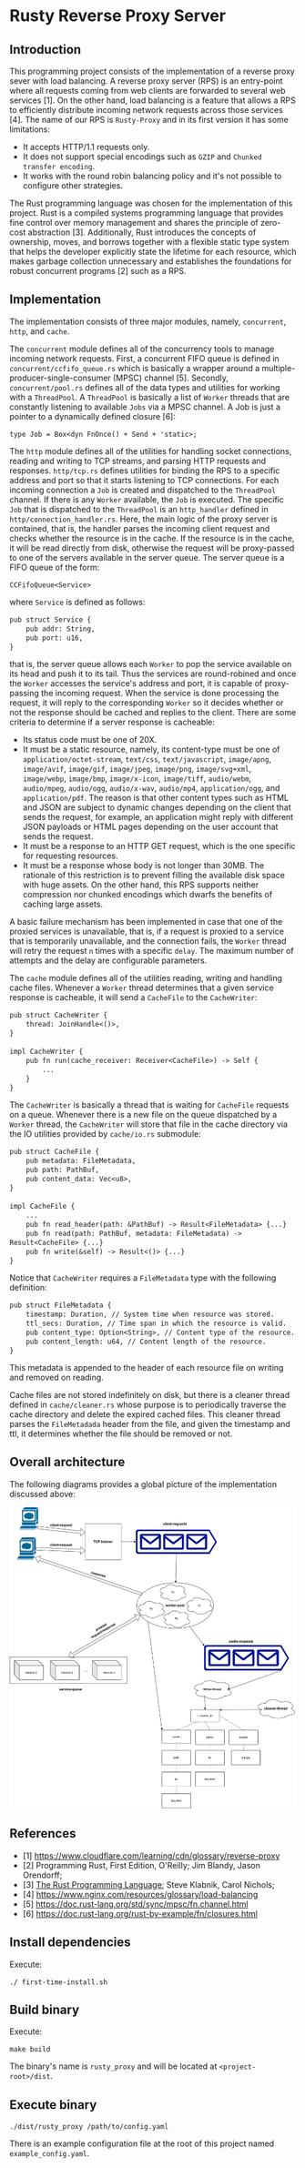 # Rusty Reverse Proxy Server

## Introduction

This programming project consists of the implementation of a reverse proxy sever with load balancing. A reverse proxy
server (RPS) is an entry-point where all requests coming from web clients are forwarded to several web services [1]. On the
other hand, load balancing is a feature that allows a RPS to efficiently distribute incoming network requests across those
services [4]. The name of our RPS is `Rusty-Proxy` and in its first version it has some limitations:

- It accepts HTTP/1.1 requests only.
- It does not support special encodings such as `GZIP` and `Chunked transfer encoding`.
- It works with the round robin balancing policy and it's not possible to configure other strategies.

The Rust programming language was chosen for the implementation of this project. Rust is a compiled systems programming
language that provides fine control over memory management and shares the principle of zero-cost abstraction [3]. Additionally,
Rust introduces the concepts of ownership, moves, and borrows together with a flexible static type system that helps the
developer explicitly state the lifetime for each resource, which makes garbage collection unnecessary and establishes the
foundations for robust concurrent programs [2] such as a RPS.


## Implementation

The implementation consists of three major modules, namely, `concurrent`, `http`, and `cache`.

The `concurrent` module defines all of the concurrency tools to manage incoming network requests. First, a concurrent FIFO
queue is defined in `concurrent/ccfifo_queue.rs` which is basically a wrapper around a multiple-producer-single-consumer
(MPSC) channel [5]. Secondly, `concurrent/pool.rs` defines all of the data types and utilities for working with a `ThreadPool`.
A `ThreadPool` is basically a list of `Worker` threads that are constantly listening to available `Jobs` via a MPSC channel.
A Job is just a pointer to a dynamically defined closure [6]:

```
type Job = Box<dyn FnOnce() + Send + 'static>;
```

The `http` module defines all of the utilities for handling socket connections, reading and writing to TCP streams, and
parsing HTTP requests and responses. `http/tcp.rs` defines utilities for binding the RPS to a specific address and port
so that it starts listening to TCP connections. For each incoming connection a `Job` is created and dispatched to the
`ThreadPool` channel. If there is any `Worker` available, the `Job` is executed. The specific `Job` that is dispatched to the
`ThreadPool` is an `http_handler` defined in `http/connection_handler.rs`. Here, the main logic of the proxy server is contained,
that is, the handler parses the incoming client request and checks whether the resource is in the cache. If the resource
is in the cache, it will be read directly from disk, otherwise the request will be proxy-passed to one of the servers available
in the server queue. The server queue is a FIFO queue of the form:

```
CCFifoQueue<Service>
```

where `Service` is defined as follows:


```
pub struct Service {
    pub addr: String,
    pub port: u16,
}
```

that is, the server queue allows each `Worker` to pop the service available on its head and push it to its tail. Thus
the services are round-robined and once the `Worker` accesses the service's address and port, it is capable of proxy-passing
the incoming request. When the service is done processing the request, it will reply to the corresponding `Worker` so it
decides whether or not the response should be cached and replies to the client. There are some criteria to determine if
a server response is cacheable:

- Its status code must be one of 20X.
- It must be a static resource, namely, its content-type must be one of `application/octet-stream`, `text/css`, `text/javascript`,
  `image/apng`, `image/avif`, `image/gif`, `image/jpeg`, `image/png`, `image/svg+xml`, `image/webp`, `image/bmp`, `image/x-icon`,
  `image/tiff`, `audio/webm`, `audio/mpeg`, `audio/ogg`, `audio/x-wav`, `audio/mp4`, `application/ogg`, and `application/pdf`.
  The reason is that other content types such as HTML and JSON are subject to dynamic changes depending on the client that
  sends the request, for example, an application might reply with different JSON payloads or HTML pages depending on the user
  account that sends the request.
- It must be a response to an HTTP GET request, which is the one specific for requesting resources.
- It must be a response whose body is not longer than 30MB. The rationale of this restriction is to prevent filling the
  available disk space with huge assets. On the other hand, this RPS supports neither compression nor chunked encodings
  which dwarfs the benefits of caching large assets.

A basic failure mechanism has been implemented in case that one of the proxied services is unavailable, that is, if
a request is proxied to a service that is temporarily unavailable, and the connection fails, the `Worker` thread will
retry the request `n` times with a specific `delay`. The maximum number of attempts and the delay are configurable parameters.

The `cache` module defines all of the utilities reading, writing and handling cache files. Whenever a `Worker` thread
determines that a given service response is cacheable, it will send a `CacheFile` to the `CacheWriter`:


```
pub struct CacheWriter {
    thread: JoinHandle<()>,
}

impl CacheWriter {
    pub fn run(cache_receiver: Receiver<CacheFile>) -> Self {
        ...
    }
}
```

The `CacheWriter` is basically a thread that is waiting for `CacheFile` requests on a queue. Whenever there is a new
file on the queue dispatched by a `Worker` thread, the `CacheWriter` will store that file in the cache directory via
the IO utilities provided by `cache/io.rs` submodule:


```
pub struct CacheFile {
    pub metadata: FileMetadata,
    pub path: PathBuf,
    pub content_data: Vec<u8>,
}

impl CacheFile {
    ...
    pub fn read_header(path: &PathBuf) -> Result<FileMetadata> {...}
    pub fn read(path: PathBuf, metadata: FileMetadata) -> Result<CacheFile> {...}
    pub fn write(&self) -> Result<()> {...}
}
```

Notice that `CacheWriter` requires a `FileMetadata` type with the following definition:

```
pub struct FileMetadata {
    timestamp: Duration, // System time when resource was stored.
    ttl_secs: Duration, // Time span in which the resource is valid.
    pub content_type: Option<String>, // Content type of the resource.
    pub content_length: u64, // Content length of the resource.
}
```

This metadata is appended to the header of each resource file on writing and removed on reading.

Cache files are not stored indefinitely on disk, but there is a cleaner thread defined in `cache/cleaner.rs` whose purpose
is to periodically traverse the cache directory and delete the expired cached files. This cleaner thread parses the
`FileMetadada` header from the file, and given the timestamp and ttl, it determines whether the file should be removed or not.



## Overall architecture

The following diagrams provides a global picture of the implementation discussed above:


![architectue](https://raw.githubusercontent.com/sebashack/rusty_proxy/main/rusty_proxy_arch.png)

## References

- [1] https://www.cloudflare.com/learning/cdn/glossary/reverse-proxy
- [2] Programming Rust, First Edition, O'Reilly; Jim Blandy, Jason Orendorff;
- [3] [The Rust Programming Language](https://doc.rust-lang.org/book/); Steve Klabnik, Carol Nichols;
- [4] https://www.nginx.com/resources/glossary/load-balancing
- [5] https://doc.rust-lang.org/std/sync/mpsc/fn.channel.html
- [6] https://doc.rust-lang.org/rust-by-example/fn/closures.html


## Install dependencies

Execute:

```
./ first-time-install.sh
```

## Build binary

Execute:

```
make build
```

The binary's name is `rusty_proxy` and will be located at `<project-root>/dist`.


## Execute binary

```
./dist/rusty_proxy /path/to/config.yaml
```

There is an example configuration file at the root of this project named `example_config.yaml`.
